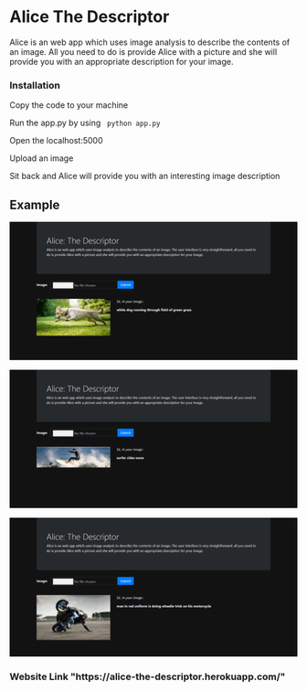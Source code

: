 <h1> Alice The Descriptor </h1>
<p> Alice is an web app which uses image analysis to describe the contents of an image. All you need to do is provide Alice with a picture and she will provide you with an appropriate description for your image.</p>

<h3> Installation </h3>
<p> Copy the code to your machine </p>
<p> Run the app.py by using <code> python app.py </code> </p>
<p> Open the localhost:5000 </p>
<p> Upload an image </p>
<p> Sit back and Alice will provide you with an interesting image description </p>

<h2> Example </h2>

![](Images/Screenshot%20Capture%20-%202020-11-01%20-%2014-46-36.png)

![](Images/Screenshot%20Capture%20-%202020-11-01%20-%2014-55-48.png)

![](Images/Screenshot%20Capture%20-%202020-11-01%20-%2014-56-50.png)

<h3> Website Link <href>"https://alice-the-descriptor.herokuapp.com/"</href></h3>
